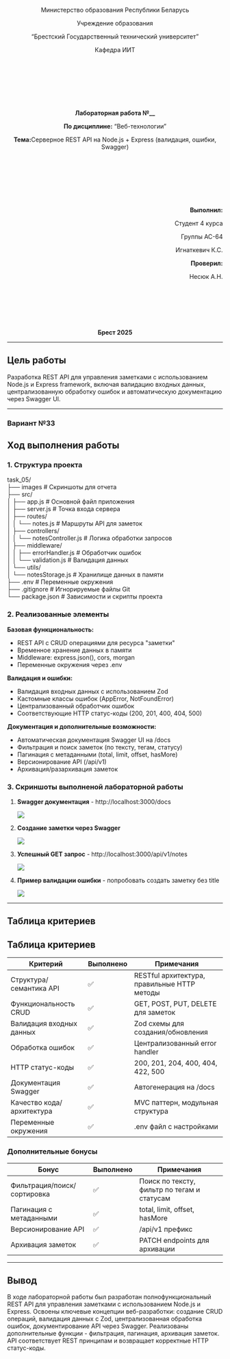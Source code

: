 <p align="center">Министерство образования Республики Беларусь</p>
<p align="center">Учреждение образования</p>
<p align="center">“Брестский Государственный технический университет”</p>
<p align="center">Кафедра ИИТ</p>
<br><br><br><br><br><br>
<p align="center"><strong>Лабораторная работа №__</strong></p>
<p align="center"><strong>По дисциплине:</strong> “Веб-технологии”</p>
<p align="center"><strong>Тема:</strong>Серверное REST API на Node.js + Express (валидация, ошибки, Swagger)</p>
<br><br><br><br><br><br>
<p align="right"><strong>Выполнил:</strong></p>
<p align="right">Студент 4 курса</p>
<p align="right">Группы АС-64</p>
<p align="right">Игнаткевич К.С.</p>
<p align="right"><strong>Проверил:</strong></p>
<p align="right">Несюк А.Н.</p>
<br><br><br><br><br>
<p align="center"><strong>Брест 2025</strong></p>

---

## Цель работы

Разработка REST API для управления заметками с использованием Node.js и Express framework, включая валидацию входных данных, централизованную обработку ошибок и автоматическую документацию через Swagger UI.

---

### Вариант №33

## Ход выполнения работы

### 1. Структура проекта

task_05/ <br>
├── images # Скриншоты для отчета <br>
├── src/ <br>
│ ├── app.js # Основной файл приложения <br>
│ ├── server.js # Точка входа сервера <br>
│ ├── routes/ <br>
│ │ └── notes.js # Маршруты API для заметок <br>
│ ├── controllers/ <br>
│ │ └── notesController.js # Логика обработки запросов <br>
│ ├── middleware/ <br>
│ │ ├── errorHandler.js # Обработчик ошибок <br>
│ │ └── validation.js # Валидация данных <br>
│ └── utils/ <br>
│ └── notesStorage.js # Хранилище данных в памяти <br>
├── .env # Переменные окружения <br>
├── .gitignore # Игнорируемые файлы Git <br>
└── package.json # Зависимости и скрипты проекта

### 2. Реализованные элементы
**Базовая функциональность:**
- REST API с CRUD операциями для ресурса "заметки"
- Временное хранение данных в памяти
- Middleware: express.json(), cors, morgan
- Переменные окружения через .env

**Валидация и ошибки:**
- Валидация входных данных с использованием Zod
- Кастомные классы ошибок (AppError, NotFoundError)
- Централизованный обработчик ошибок
- Соответствующие HTTP статус-коды (200, 201, 400, 404, 500)

**Документация и дополнительные возможности:**
- Автоматическая документация Swagger UI на /docs
- Фильтрация и поиск заметок (по тексту, тегам, статусу)
- Пагинация с метаданными (total, limit, offset, hasMore)
- Версионирование API (/api/v1)
- Архивация/разархивация заметок

### 3. Скриншоты выполненой лабораторной работы

1. **Swagger документация** - http://localhost:3000/docs
   
   <img src=images/swagger.jpg>

2. **Создание заметки через Swagger**

    <img src=images/addnotes.jpg>

3. **Успешный GET запрос** - http://localhost:3000/api/v1/notes  

    <img src=images/checkapi.jpg>

3. **Пример валидации ошибки** - попробовать создать заметку без title
 
    <img src=images/badrequest.jpg>

---


## Таблица критериев

## Таблица критериев

| Критерий | Выполнено | Примечания |
|----------|-----------|------------|
| Структура/семантика API | ✅ | RESTful архитектура, правильные HTTP методы |
| Функциональность CRUD | ✅ | GET, POST, PUT, DELETE для заметок |
| Валидация входных данных | ✅ | Zod схемы для создания/обновления |
| Обработка ошибок | ✅ | Централизованный error handler |
| HTTP статус-коды | ✅ | 200, 201, 204, 400, 404, 422, 500 |
| Документация Swagger | ✅ | Автогенерация на /docs |
| Качество кода/архитектура | ✅ | MVC паттерн, модульная структура |
| Переменные окружения | ✅ | .env файл с настройками |

### Дополнительные бонусы 

| Бонус | Выполнено | Примечания |
|-------|-----------|------------|
| Фильтрация/поиск/сортировка | ✅ | Поиск по тексту, фильтр по тегам и статусам |
| Пагинация с метаданными | ✅ | total, limit, offset, hasMore |
| Версионирование API | ✅ | /api/v1 префикс |
| Архивация заметок | ✅ | PATCH endpoints для архивации |

---

## Вывод

В ходе лабораторной работы был разработан полнофункциональный REST API для управления заметками с использованием Node.js и Express. Освоены ключевые концепции веб-разработки: создание CRUD операций, валидация данных с Zod, централизованная обработка ошибок, документирование API через Swagger. Реализованы дополнительные функции - фильтрация, пагинация, архивация заметок. API соответствует REST принципам и возвращает корректные HTTP статус-коды.
